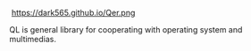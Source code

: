 <image> https://dark565.github.io/Qer.png </image>

QL is general library for cooperating with operating system and multimedias.